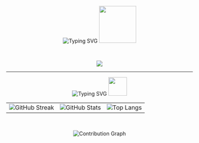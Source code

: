 <p align="center">
  <img src="https://readme-typing-svg.herokuapp.com?font=Irish+Grover&size=40&pause=1000&width=320&height=60&lines=Saragih+Jabinsar" alt="Typing SVG" />
  <img src="https://media.tenor.com/cLwPGk0As8YAAAAi/reaver-ep5spray-gd_dhi-k.gif" width="100" />
</p>

<br>

<p align="center">
  <img src="https://count.getloli.com/@SaragihJabinsar?name=SaragihJabinsar&theme=booru-lewd&padding=5&offset=0&align=center&scale=1&pixelated=1&darkmode=auto" />
</p>

---

<p align="center">
  <img src="https://readme-typing-svg.herokuapp.com?font=Jim+Nightshade&size=35&pause=1000&color=17F72A&repeat=false&width=190&height=40&lines=My+Github+Stats" alt="Typing SVG" />
  <img src="https://media.giphy.com/media/RN8FdaB6T1bkkI5n4I/giphy.gif" width="50" />
</p>

<table>
  <tr>
    <td><img src="https://github-readme-streak-stats.herokuapp.com?user=SaragihJabinsar&theme=tokyonight&mode=weekly&background=000000C6" alt="GitHub Streak" /></td>
    <td><img src="https://github-readme-stats.vercel.app/api?username=SaragihJabinsar&show_icons=true&theme=radical" alt="GitHub Stats" /></td>
    <td><img src="https://github-readme-stats.vercel.app/api/top-langs/?username=SaragihJabinsar&layout=compact&theme=dark" alt="Top Langs" /></td>
  </tr>
</table>

<br>

<p align="center">
  <img src="https://github-readme-activity-graph.vercel.app/graph?username=SaragihJabinsar&bg_color=151515&color=c1c0c1&line=ffffff&point=403d3d&area=true&hide_border=true" alt="Contribution Graph" />
</p>
